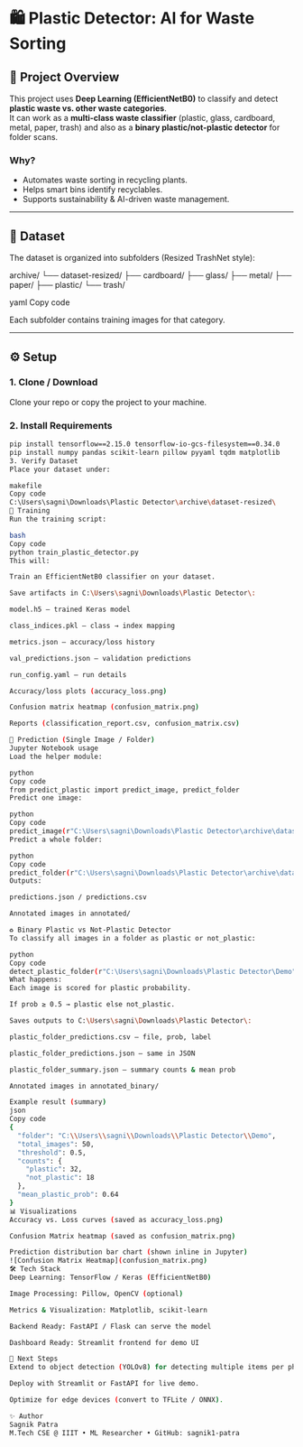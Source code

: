 # 🛍️ Plastic Detector: AI for Waste Sorting

## 🔑 Project Overview
This project uses **Deep Learning (EfficientNetB0)** to classify and detect **plastic waste vs. other waste categories**.  
It can work as a **multi-class waste classifier** (plastic, glass, cardboard, metal, paper, trash) and also as a **binary plastic/not-plastic detector** for folder scans.

### Why?
- Automates waste sorting in recycling plants.
- Helps smart bins identify recyclables.
- Supports sustainability & AI-driven waste management.

---

## 📂 Dataset
The dataset is organized into subfolders (Resized TrashNet style):

archive/
└── dataset-resized/
├── cardboard/
├── glass/
├── metal/
├── paper/
├── plastic/
└── trash/

yaml
Copy code

Each subfolder contains training images for that category.

---

## ⚙️ Setup

### 1. Clone / Download
Clone your repo or copy the project to your machine.

### 2. Install Requirements
```bash
pip install tensorflow==2.15.0 tensorflow-io-gcs-filesystem==0.34.0
pip install numpy pandas scikit-learn pillow pyyaml tqdm matplotlib
3. Verify Dataset
Place your dataset under:

makefile
Copy code
C:\Users\sagni\Downloads\Plastic Detector\archive\dataset-resized\
🚀 Training
Run the training script:

bash
Copy code
python train_plastic_detector.py
This will:

Train an EfficientNetB0 classifier on your dataset.

Save artifacts in C:\Users\sagni\Downloads\Plastic Detector\:

model.h5 – trained Keras model

class_indices.pkl – class → index mapping

metrics.json – accuracy/loss history

val_predictions.json – validation predictions

run_config.yaml – run details

Accuracy/loss plots (accuracy_loss.png)

Confusion matrix heatmap (confusion_matrix.png)

Reports (classification_report.csv, confusion_matrix.csv)

🔮 Prediction (Single Image / Folder)
Jupyter Notebook usage
Load the helper module:

python
Copy code
from predict_plastic import predict_image, predict_folder
Predict one image:

python
Copy code
predict_image(r"C:\Users\sagni\Downloads\Plastic Detector\archive\dataset-resized\plastic\example.jpg", topk=3, annotate=True)
Predict a whole folder:

python
Copy code
predict_folder(r"C:\Users\sagni\Downloads\Plastic Detector\archive\dataset-resized\glass", annotate=True)
Outputs:

predictions.json / predictions.csv

Annotated images in annotated/

♻️ Binary Plastic vs Not-Plastic Detector
To classify all images in a folder as plastic or not_plastic:

python
Copy code
detect_plastic_folder(r"C:\Users\sagni\Downloads\Plastic Detector\Demo")
What happens:
Each image is scored for plastic probability.

If prob ≥ 0.5 → plastic else not_plastic.

Saves outputs to C:\Users\sagni\Downloads\Plastic Detector\:

plastic_folder_predictions.csv – file, prob, label

plastic_folder_predictions.json – same in JSON

plastic_folder_summary.json – summary counts & mean prob

Annotated images in annotated_binary/

Example result (summary)
json
Copy code
{
  "folder": "C:\\Users\\sagni\\Downloads\\Plastic Detector\\Demo",
  "total_images": 50,
  "threshold": 0.5,
  "counts": {
    "plastic": 32,
    "not_plastic": 18
  },
  "mean_plastic_prob": 0.64
}
📊 Visualizations
Accuracy vs. Loss curves (saved as accuracy_loss.png)

Confusion Matrix heatmap (saved as confusion_matrix.png)

Prediction distribution bar chart (shown inline in Jupyter)
![Confusion Matrix Heatmap](confusion_matrix.png)
🛠️ Tech Stack
Deep Learning: TensorFlow / Keras (EfficientNetB0)

Image Processing: Pillow, OpenCV (optional)

Metrics & Visualization: Matplotlib, scikit-learn

Backend Ready: FastAPI / Flask can serve the model

Dashboard Ready: Streamlit frontend for demo UI

📌 Next Steps
Extend to object detection (YOLOv8) for detecting multiple items per photo.

Deploy with Streamlit or FastAPI for live demo.

Optimize for edge devices (convert to TFLite / ONNX).

✨ Author
Sagnik Patra
M.Tech CSE @ IIIT • ML Researcher • GitHub: sagnik1-patra
